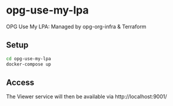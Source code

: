 # opg-use-my-lpa
OPG Use My LPA: Managed by opg-org-infra &amp; Terraform

## Setup

```bash
cd opg-use-my-lpa
docker-compose up
```

## Access

The Viewer service will then be available via http://localhost:9001/
